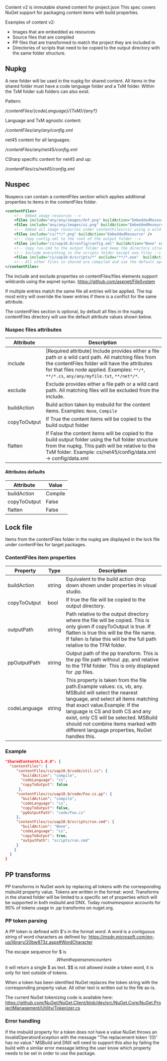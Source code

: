 Content v2 is immutable shared content for project.json
This spec covers NuGet support for packaging content items with build properties.

Examples of content v2:
* Images that are embedded as resources
* Source files that are compiled
* PP files that are transformed to match the project they are included in
* Directories of scripts that need to be copied to the output directory with the same folder structure.

## Nupkg
A new folder will be used in the nupkg for shared content. All items in the shared folder must have a code language folder and a TxM folder.  Within the TxM folder sub folders can also exist.

Pattern:

*/contentFiles/{codeLanguage}/{TxM}/{any?}*

Language and TxM agnostic content:

*/contentFiles/any/any/config.xml*

net45 content for all languages:

*/contentFiles/any/net45/config.xml*

CSharp specific content for net45 and up:

*/contentFiles/cs/net45/config.xml*

## Nuspec
Nuspecs can contain a contentFiles section which applies additional properties to items in the contentFiles folder.

```xml
<contentFiles>
    <!-- Embed image resources -->
    <files include="any/any/images/dnf.png" buildAction="EmbeddedResource" />
    <files include="any/any/images/ui.png" buildAction="EmbeddedResource" />
    <!-- Embed all image resources under contentFiles/cs/ using a wild card -->
    <files include="cs/**/*.png" buildAction="EmbeddedResource" />
    <!-- Copy config.xml to the root of the output folder -->
    <files include="cs/uap10.0/config/config.xml" buildAction="None" copyToOutput="true" flatten="true" />
    <!-- Copy run.cmd to the output folder and keep the directory structure -->
    <!-- Include everything in the scripts folder except exe files -->
    <files include="cs/uap10.0/scripts/*" exclude="**/*.exe"  buildAction="None" copyToOutput="true" />
    <!-- All other files in shared are compiled and use the default options -->
</contentFiles>
```

The include and exclude properties on contentFiles/files elements support wildcards using the aspnet syntax.
https://github.com/aspnet/FileSystem

If multiple entries match the same file all entries will be applied. The top most entry will override the lower entries if there is a conflict for the same attribute.

The contentFiles section is optional, by default all files in the nupkg contentFiles directory will use the default attribute values shown below.

### Nuspec files attributes
|Attribute|Description|
|-------------|----------------------------------------------------|
|include|[Required attribute] Include provides either a file path or a wild card path. All matching files from the contentFiles folder will have the attributes for that files node applied. Examples: ``**/*``, ``**/*.cs``, ``any/any/myfile.txt``, ``**/net*/*``.|
|exclude|Exclude provides either a file path or a wild card path. All matching files will be excluded from the include.|
|buildAction|Build action taken by msbuild for the content items. Examples: ``None``, ``Compile``|
|copyToOutput|If True the content items will be copied to the build output folder|
|flatten|If False the content items will be copied to the build output folder using the full folder structure from the nupkg. This path will be relative to the TxM folder. Example: cs/net45/config/data.xml -> config/data.xml|

#### Attributes defaults
|Attribute|Value|
|-------------|----------------------------------------------------|
|buildAction|Compile|
|copyToOutput|False|
|flatten|False|

## Lock file
Items from the contentFiles folder in the nupkg are displayed in the lock file under contentFiles for target packages. 
### ContentFiles item properties

|Property|Type|Description|
|-------------|------|----------------------------------------------------|
|buildAction|string|Equivalent to the build action drop down shown under properties in visual studio.|
|copyToOutput|bool|If true the file will be copied to the output directory.|
|outputPath|string|Path relative to the output directory where the file will be copied. This is only given if copyToOutput is true. If flatten is true this will be the file name. If fallen is false this will be the full path relative to the TFM folder.|
|ppOutputPath|string|Output path of the pp transform. This is the pp file path without .pp, and relative to the TFM folder. This is only displayed for .pp files.|
|codeLanguage|string|This property is taken from the file path.Example values: cs, vb, any. MSBuild will select the nearest language, and select all items matching that exact value.Example: If the language is CS and both CS and any exist, only CS will be selected. MSBuild should not combine items marked with different language properties, NuGet handles this.|

### Example
```json
"SharedContentA/1.0.0": {
  "contentFiles": {
     "contentFiles/cs/uap10.0/code/util.cs": {
       "buildAction": "compile",
       "codeLanguage": "cs",
       "copyToOutput": false
      },
     "contentFiles/cs/uap10.0/code/Foo.cs.pp": {
       "buildAction": "compile",
       "codeLanguage": "cs",
       "copyToOutput": false,
       "ppOutputPath": "code/Foo.cs"
     },
     "contentFiles/cs/uap10.0/scripts/run.cmd": {
       "buildAction": "None",
       "codeLanguage": "cs",
       "copyToOutput": true,
       "outputPath": "scripts/run.cmd"
     }
    }
  }
}
```

## PP transforms
PP transforms in NuGet work by replacing all tokens with the corresponding msbuild property value. Tokens are written in the format: $word$. Transforms in the shared folder will be limited to a specific set of properties which will be supported in both msbuild and DNX. Today $rootnamespace$ accounts for 90% of tokens usage in .pp transforms on nuget.org.

### PP token parsing
A PP token is defined with $'s in the format $word$. A word is a contiguous string of word characters as defined by: https://msdn.microsoft.com/en-us/library/20bw873z.aspx#WordCharacter

The escape sequence for $ is $$. When the parser encounters $$ it will return a single $ as text. $$ is not allowed inside a token word, it is only for text outside of tokens.

When a token has been identified NuGet replaces the token string with the corresponding property value. All other text is written out to the file as-is.

The current NuGet tokenizing code is available here:
https://github.com/NuGet/NuGet.Client/blob/dev/src/NuGet.Core/NuGet.ProjectManagement/Utility/Tokenizer.cs

### Error handling
If the msbuild property for a token does not have a value NuGet throws an InvalidOperationException with the message "The replacement token '{0}' has no value." MSBuild and DNX will need to support this also by failing the build with a similar error message letting the user know which property needs to be set in order to use the package.
